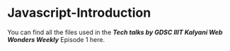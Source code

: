 # Javascript-Introduction
You can find all the files used in the ***Tech talks by GDSC IIIT Kalyani Web Wonders Weekly*** Episode 1 here.
